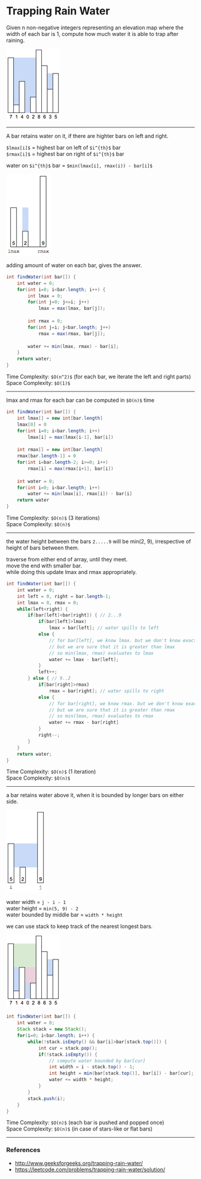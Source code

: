 # Trapping Rain Water

Given n non-negative integers representing an elevation map
where the width of each bar is 1, compute how much water it
is able to trap after raining.

![rain_water.png](files/rain_water.png)

---

A bar retains water on it, if there are highter bars on left and right.

`$lmax[i]$` = highest bar on left of `$i^{th}$` bar  
`$rmax[i]$` = highest bar on right of `$i^{th}$` bar

water on `$i^{th}$` bar = `$min(lmax[i], rmax(i)) - bar[i]$`

![rain_water_on.png](files/rain_water_on.png)

adding amount of water on each bar, gives the answer.

```java
int findWater(int bar[]) {
    int water = 0;
    for(int i=0; i<bar.length; i++) {
        int lmax = 0;
        for(int j=0; j<=i; j++)
            lmax = max(lmax, bar[j]);

        int rmax = 0;
        for(int j=i; j<bar.length; j++)
            rmax = max(rmax, bar[j]);

        water += min(lmax, rmax) - bar[i];
    }
    return water;
}
```

Time Complexity: `$O(n^2)$` (for each bar, we iterate the left and right parts)  
Space Complexity: `$O(1)$`

---

lmax and rmax for each bar can be computed in `$O(n)$` time

```java
int findWater(int bar[]) {
    int lmax[] = new int[bar.length]
    lmax[0] = 0
    for(int i=0; i<bar.length; i++)
        lmax[i] = max(lmax[i-1], bar[i])

    int rmax[] = new int[bar.length]
    rmax[bar.length-1] = 0
    for(int i=bar.length-2; i>=0; i++)
        rmax[i] = max(rmax[i+1], bar[i])

    int water = 0;
    for(int i=0; i<bar.length; i++)
        water += min(lmax[i], rmax[i]) - bar[i]
    return water
}
```

Time Complexity: `$O(n)$` (3 iterations)  
Space Complexity: `$O(n)$`

---

the water height between the bars `2.....9` will be min(2, 9), 
irrespective of height of bars between them.

traverse from either end of array, until they meet.  
move the end with smaller bar.  
while doing this update lmax and rmax appropriately.

```java
int findWater(int bar[]) {
    int water = 0;
    int left = 0, right = bar.length-1;
    int lmax = 0, rmax = 0;
    while(left<right) {
        if(bar[left]<bar[right]) { // 2...9
            if(bar[left]>lmax)
                lmax = bar[left]; // water spills to left
            else {
                // for bar[left], we know lmax. but we don't know exact value of rmax
                // but we are sure that it is greater than lmax
                // so min(lmax, rmax) evaluates to lmax
                water += lmax - bar[left];
            }
            left++;
        } else { // 9..2
            if[bar[right]>rmax)
                rmax = bar[right]; // water spills to right
            else {
                // for bar[right], we know rmax. but we don't know exact value of lmax
                // but we are sure that it is greater than rmax
                // so min(lmax, rmax) evaluates to rmax
                water += rmax - bar[right]
            }
            right--;
        }
    }
    return water;
}
```

Time Complexity: `$O(n)$` (1 iteration)  
Space Complexity: `$O(n)$`

---

a bar retains water above it, when it is bounded by longer bars on either side.  

![rain_stack.png](files/rain_stack.png)

water width = `j - i - 1`  
water height = `min(5, 9) - 2`  
water bounded by middle bar = `width * height`

we can use stack to keep track of the nearest longest bars.

![rain_stacks.png](files/rain_stacks.png)

```java
int findWater(int bar[]) {
    int water = 0;
    Stack stack = new Stack();
    for(i=0; i<bar.length; i++) {
        while(!stack.isEmpty() && bar[i]>bar[stack.top()]) {
            int cur = stack.pop();
            if(!stack.isEmpty()) {
                // compute water bounded by bar[cur]
                int width = i - stack.top() - 1;
                int height = min(bar[stack.top()], bar[i]) - bar[cur]; 
                water += width * height;
            }
        }
        stack.push(i);
    }
}
```

Time Complexity: `$O(n)$` (each bar is pushed and popped once)  
Space Complexity: `$O(n)$` (in case of stars-like or flat bars)

---

### References

* <http://www.geeksforgeeks.org/trapping-rain-water/>
* <https://leetcode.com/problems/trapping-rain-water/solution/>
